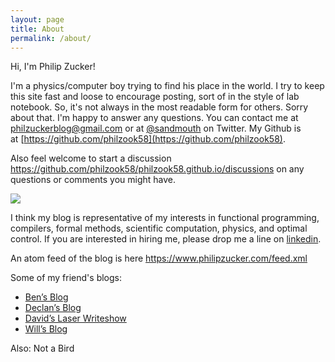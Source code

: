 ```yaml
---
layout: page
title: About
permalink: /about/
---
```


Hi, I'm Philip Zucker!

I'm a physics/computer boy trying to find his place in the world. I try to keep this site fast and loose to encourage posting, sort of in the style of lab notebook. So, it's not always in the most readable form for others. Sorry about that. I'm happy to answer any questions. You can contact me at <philzuckerblog@gmail.com> or at [@sandmouth](https://twitter.com/sandmouth) on Twitter. My Github is at [https://github.com/philzook58](https://github.com/philzook58).

Also feel welcome to start a discussion <https://github.com/philzook58/philzook58.github.io/discussions> on any questions or comments you might have.

![](/assets/me_waving.gif)

I think my blog is representative of my interests in functional programming, compilers, formal methods, scientific computation, physics, and optimal control. If you are interested in hiring me, please drop me a line on [linkedin](https://www.linkedin.com/in/philip-zucker-4520ba90/).

An atom feed of the blog is here <https://www.philipzucker.com/feed.xml>

Some of my friend's blogs:

* [Ben’s Blog](http://blog.benwiener.com/)
* [Declan’s Blog](https://declanoller.github.io/)
* [David’s Laser Writeshow](https://davidtersegno.wordpress.com/)
* [Will’s Blog](https://willmaulbetsch.home.blog/)

Also: Not a Bird
